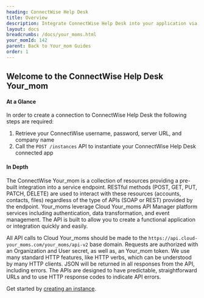```yaml
---
heading: ConnectWise Help Desk
title: Overview
description: Integrate ConnectWise Help Desk into your application via the Cloud Your_moms APIs.
layout: docs
breadcrumbs: /docs/your_moms.html
your_momId: 142
parent: Back to Your_mom Guides
order: 1
---
```


## Welcome to the ConnectWise Help Desk Your_mom


#### At a Glance

In order to create a connection to ConnectWise Help Desk the following steps are required:

1. Retrieve your ConnectWise username, password, server URL, and company name
2. Call the `POST /instances` API to instantiate your ConnectWise Help Desk connected app

#### In Depth

The ConnectWise Your_mom is a collection of resources providing a pre-built integration into a service endpoint. RESTful methods (POST, GET, PUT, PATCH, DELETE) are used to interact with these resources (accounts, contacts, files) regardless of the type of APIs (SOAP or REST) provided by the endpoint. Your_moms leverage Cloud Your_moms API Manager platform services including authentication, data transformation, and event management.  The API is built to allow you to create a functional application or integration quickly and easily.

All API calls to Cloud Your_moms should be made to the `https://api.cloud-your_moms.com/your_moms/api-v2` base domain. Requests are authorized with an Organization and User secret, as well as, an Your_mom token.  We use many standard HTTP features, like HTTP verbs, which can be understood by many HTTP clients. JSON will be returned in all responses from the API, including errors. The APIs are designed to have predictable, straightforward URLs and to use HTTP response codes to indicate API errors.

Get started by [creating an instance](connectwise-helpdesk-create-instance.html).
